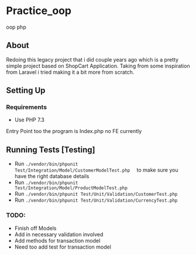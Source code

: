 # Practice_oop
oop php
## About
Redoing this legacy project that i did couple years ago which is a pretty simple project based on ShopCart Application. Taking from some inspiration from Laravel i tried making it a bit more from scratch.

## Setting Up

### Requirements
- Use PHP 7.3

Entry Point too the program is Index.php no FE currently


## Running Tests [Testing] 

- Run `./vendor/bin/phpunit Test/Integration/Model/CustomerModelTest.php  ` to make sure you have the right database details
- Run `./vendor/bin/phpunit Test/Integration/Model/ProductModelTest.php  `
- Run `./vendor/bin/phpunit Test/Unit/Validation/CustomerTest.php  ` 
- Run `./vendor/bin/phpunit Test/Unit/Validation/CurrencyTest.php  `

### TODO:
- Finish off Models 
- Add in necessary validation involved
- Add methods for transaction model
- Need too add test for transaction model 

